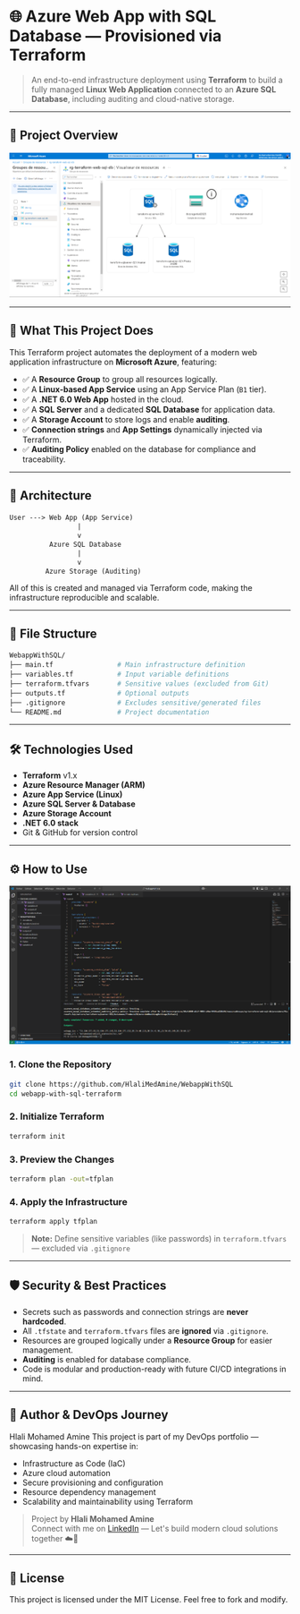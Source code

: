 
# 🌐 Azure Web App with SQL Database — Provisioned via Terraform

> An end-to-end infrastructure deployment using **Terraform** to build a fully managed **Linux Web Application** connected to an **Azure SQL Database**, including auditing and cloud-native storage.

---

## 📸 Project Overview

<!-- Add two screenshots here: 
1. Azure Resource Group Diagram (from Azure Portal)
2. Resource deployment status or App screenshot 
-->

<p align="center">
  <img src="images/azure-diagram.png" alt="Azure Resource Overview" width="600"/>
</p>


---

## 🚀 What This Project Does

This Terraform project automates the deployment of a modern web application infrastructure on **Microsoft Azure**, featuring:

- ✅ A **Resource Group** to group all resources logically.
- ✅ A **Linux-based App Service** using an App Service Plan (`B1` tier).
- ✅ A **.NET 6.0 Web App** hosted in the cloud.
- ✅ A **SQL Server** and a dedicated **SQL Database** for application data.
- ✅ A **Storage Account** to store logs and enable **auditing**.
- ✅ **Connection strings** and **App Settings** dynamically injected via Terraform.
- ✅ **Auditing Policy** enabled on the database for compliance and traceability.

---

## 🧱 Architecture

```
User ---> Web App (App Service)
                 |
                 v
          Azure SQL Database
                 |
                 v
         Azure Storage (Auditing)
```

All of this is created and managed via Terraform code, making the infrastructure reproducible and scalable.

---

## 📁 File Structure

```bash
WebappWithSQL/
├── main.tf                # Main infrastructure definition
├── variables.tf           # Input variable definitions
├── terraform.tfvars       # Sensitive values (excluded from Git)
├── outputs.tf             # Optional outputs
├── .gitignore             # Excludes sensitive/generated files
└── README.md              # Project documentation
```

---

## 🛠️ Technologies Used

- **Terraform** v1.x
- **Azure Resource Manager (ARM)**
- **Azure App Service (Linux)**
- **Azure SQL Server & Database**
- **Azure Storage Account**
- **.NET 6.0 stack**
- Git & GitHub for version control


---

## ⚙️ How to Use


<p align="center">
  <img src="images/app-preview.png" alt="App Preview or Deployment" width="600"/>
</p>

### 1. Clone the Repository

```bash
git clone https://github.com/HlaliMedAmine/WebappWithSQL
cd webapp-with-sql-terraform
```

### 2. Initialize Terraform

```bash
terraform init
```

### 3. Preview the Changes

```bash
terraform plan -out=tfplan
```

### 4. Apply the Infrastructure

```bash
terraform apply tfplan
```

> **Note:** Define sensitive variables (like passwords) in `terraform.tfvars` — excluded via `.gitignore`

---

## 🛡️ Security & Best Practices

- Secrets such as passwords and connection strings are **never hardcoded**.
- All `.tfstate` and `terraform.tfvars` files are **ignored** via `.gitignore`.
- Resources are grouped logically under a **Resource Group** for easier management.
- **Auditing** is enabled for database compliance.
- Code is modular and production-ready with future CI/CD integrations in mind.

---

## 🤝 Author & DevOps Journey

Hlali Mohamed Amine
This project is part of my DevOps portfolio — showcasing hands-on expertise in:

- Infrastructure as Code (IaC)
- Azure cloud automation
- Secure provisioning and configuration
- Resource dependency management
- Scalability and maintainability using Terraform

> Project by **Hlali Mohamed Amine**  
> Connect with me on [LinkedIn](https://www.linkedin.com/in/mohamed-amine-hlali/) — Let's build modern cloud solutions together ☁️🚀

---

## 📌 License

This project is licensed under the MIT License. Feel free to fork and modify.
